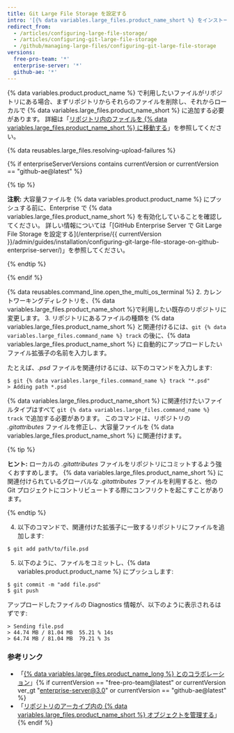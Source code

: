 ```yaml
---
title: Git Large File Storage を設定する
intro: '[{% data variables.large_files.product_name_short %} をインストール](/articles/installing-git-large-file-storage/) したら、それをリポジトリ内の大容量ファイルに関連付ける必要かあります。'
redirect_from:
  - /articles/configuring-large-file-storage/
  - /articles/configuring-git-large-file-storage
  - /github/managing-large-files/configuring-git-large-file-storage
versions:
  free-pro-team: '*'
  enterprise-server: '*'
  github-ae: '*'
---
```


{% data variables.product.product_name %} で利用したいファイルがリポジトリにある場合、まずリポジトリからそれらのファイルを削除し、それからローカルで {% data variables.large_files.product_name_short %} に追加する必要があります。 詳細は「[リポジトリ内のファイルを {% data variables.large_files.product_name_short %} に移動する](/articles/moving-a-file-in-your-repository-to-git-large-file-storage)」を参照してください。

{% data reusables.large_files.resolving-upload-failures %}

{% if enterpriseServerVersions contains currentVersion or currentVersion == "github-ae@latest" %}

{% tip %}

**注釈:** 大容量ファイルを {% data variables.product.product_name %} にプッシュする前に、Enterprise で {% data variables.large_files.product_name_short %} を有効化していることを確認してください。 詳しい情報については「[GitHub Enterprise Server で Git Large File Storage を設定する](/enterprise/{{ currentVersion }}/admin/guides/installation/configuring-git-large-file-storage-on-github-enterprise-server/)」を参照してください。

{% endtip %}

{% endif %}

{% data reusables.command_line.open_the_multi_os_terminal %}
2. カレントワーキングディレクトリを、{% data variables.large_files.product_name_short %}で利用したい既存のリポジトリに変更します。
3. リポジトリにあるファイルの種類を {% data variables.large_files.product_name_short %} と関連付けるには、`git {% data variables.large_files.command_name %} track` の後に、{% data variables.large_files.product_name_short %} に自動的にアップロードしたいファイル拡張子の名前を入力します。

  たとえば、_.psd_ ファイルを関連付けるには、以下のコマンドを入力します:
  ```shell
  $ git {% data variables.large_files.command_name %} track "*.psd"
  > Adding path *.psd
  ```
  {% data variables.large_files.product_name_short %} に関連付けたいファイルタイプはすべて `git {% data variables.large_files.command_name %} track` で追加する必要があります。 このコマンドは、リポジトリの *.gitattributes* ファイルを修正し、大容量ファイルを {% data variables.large_files.product_name_short %} に関連付けます。

  {% tip %}

  **ヒント:** ローカルの *.gitattributes* ファイルをリポジトリにコミットするよう強くおすすめします。 {% data variables.large_files.product_name_short %} に関連付けられているグローバルな *.gitattributes* ファイルを利用すると、他の Git プロジェクトにコントリビュートする際にコンフリクトを起こすことがあります。

  {% endtip %}

4. 以下のコマンドで、関連付けた拡張子に一致するリポジトリにファイルを追加します:
  ```shell
  $ git add path/to/file.psd
  ```
5. 以下のように、ファイルをコミットし、{% data variables.product.product_name %} にプッシュします:
  ```shell
  $ git commit -m "add file.psd"
  $ git push
  ```
  アップロードしたファイルの Diagnostics 情報が、以下のように表示されるはずです:
  ```shell
  > Sending file.psd
  > 44.74 MB / 81.04 MB  55.21 % 14s
  > 64.74 MB / 81.04 MB  79.21 % 3s
  ```

### 参考リンク

- 「[{% data variables.large_files.product_name_long %} とのコラボレーション](/articles/collaboration-with-git-large-file-storage/)」{% if currentVersion == "free-pro-team@latest" or currentVersion ver_gt "enterprise-server@3.0" or currentVersion == "github-ae@latest" %}
- 「[リポジトリのアーカイブ内の {% data variables.large_files.product_name_short %} オブジェクトを管理する](/github/administering-a-repository/managing-git-lfs-objects-in-archives-of-your-repository)」{% endif %}
